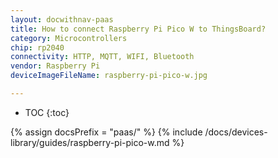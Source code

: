 ```yaml
---
layout: docwithnav-paas
title: How to connect Raspberry Pi Pico W to ThingsBoard?
category: Microcontrollers
chip: rp2040
connectivity: HTTP, MQTT, WIFI, Bluetooth
vendor: Raspberry Pi
deviceImageFileName: raspberry-pi-pico-w.jpg

---
```


* TOC
{:toc}

{% assign docsPrefix = "paas/" %}
{% include /docs/devices-library/guides/raspberry-pi-pico-w.md %}
